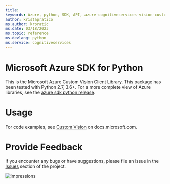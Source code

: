 ```yaml
---
title: 
keywords: Azure, python, SDK, API, azure-cognitiveservices-vision-customvision, cognitiveservices
author: kristapratico
ms.author: krpratic
ms.date: 03/18/2023
ms.topic: reference
ms.devlang: python
ms.service: cognitiveservices
---
```

# Microsoft Azure SDK for Python

This is the Microsoft Azure Custom Vision Client Library.
This package has been tested with Python 2.7, 3.6+.
For a more complete view of Azure libraries, see the [azure sdk python release](https://aka.ms/azsdk/python/all).


# Usage




For code examples, see [Custom Vision](/python/api/overview/azure/cognitive-services) on docs.microsoft.com.


# Provide Feedback

If you encounter any bugs or have suggestions, please file an issue in the
[Issues](https://github.com/Azure/azure-sdk-for-python/issues)
section of the project. 


![Impressions](https://azure-sdk-impressions.azurewebsites.net/api/impressions/azure-sdk-for-python%2Fazure-cognitiveservices-vision-customvision%2FREADME.png)

